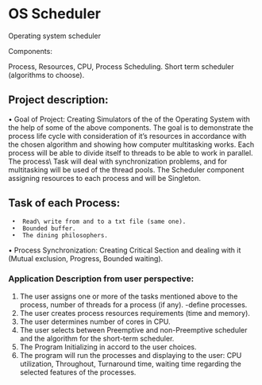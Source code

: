 # OS Scheduler
Operating system scheduler

Components:

Process, Resources, CPU, Process Scheduling. Short term scheduler (algorithms to choose).

## Project description:

•	Goal of Project:
    Creating Simulators of the of the Operating System with the help of some of the above components.
    The goal is to demonstrate the process life cycle with consideration of it’s resources in accordance with the chosen algorithm and showing how computer multitasking works.
    Each process will be able to divide itself to threads to be able to work in parallel.        
    The process\ Task will deal with synchronization problems, and for multitasking will be used of the  thread pools.
    The Scheduler component assigning resources to each process and will be Singleton.
    
## Task of each Process:
     •	Read\ write from and to a txt file (same one).  
     •	Bounded buffer.     
     •	The dining philosophers.

•	Process Synchronization: Creating Critical Section and dealing with it (Mutual exclusion, Progress, Bounded waiting). 

### Application Description from user perspective:

1.	The user assigns one or more of the tasks mentioned above to the process, number of threads for a process (if any). -define processes.
2.	The user creates process resources requirements (time and memory).
3.	The user determines number of cores in CPU.
4.	The user selects between Preemptive and non-Preemptive scheduler and the algorithm for the short-term scheduler.  
5.  The Program Initializing in accord to the user choices.
6.	The program will run the processes and displaying to the user: CPU utilization, Throughout, Turnaround time, waiting time regarding the selected features of the processes.
      
